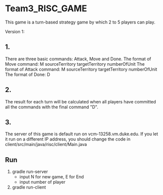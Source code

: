 # Team3_RISC_GAME
This game is a turn-based strategy game by which 2 to 5 players can play.

Version 1:

## 1.
There are three basic commands: Attack, Move and Done.
The format of Move command: M sourceTerritory targetTerritory numberOfUnit
The format of Attack command: M sourceTerritory targetTerritory numberOfUnit
The format of Done: D

## 2.
The result for each turn will be calculated when all players have committed all the commands with the final command "D".

## 3.
The server of this game is default run on vcm-13258.vm.duke.edu. If you let it run on a different IP address, you should change the code in client/src/main/java/risc/client/Main.java
 
## Run

1. gradle run-server
    - input N for new game, E for End
    - input number of player
2. gradle run-client